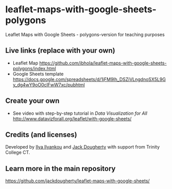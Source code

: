 # leaflet-maps-with-google-sheets-polygons
Leaflet Maps with Google Sheets - polygons-version for teaching purposes

## Live links (replace with your own)
- Leaflet Map https://github.com/ibhola/leaflet-maps-with-google-sheets-polygons/index.html
- Google Sheets template https://docs.google.com/spreadsheets/d/1jFM9lh_DSZiVLngdnoSX5L9Gy_dg4wY9oO0cIFwW7xc/pubhtml

## Create your own
- See video with step-by-step tutorial in *Data Visualization for All* http://www.datavizforall.org/leaflet/with-google-sheets/

## Credits (and licenses)
Developed by [Ilya Ilyankou](https://github.com/ilyankou) and [Jack Dougherty](https://github.com/jackdougherty) with support from Trinity College CT.

## Learn more in the main repository
https://github.com/jackdougherty/leaflet-maps-with-google-sheets/
